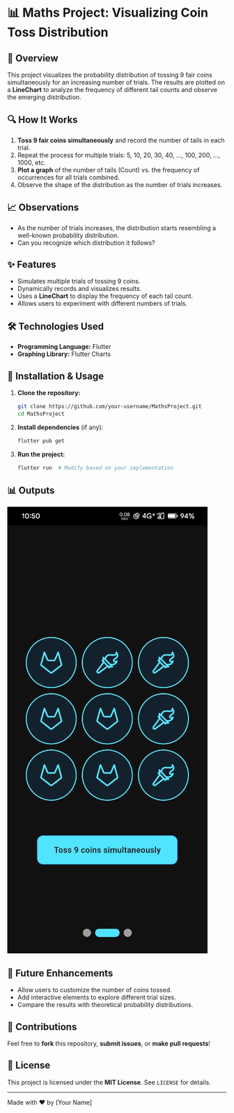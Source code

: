 # 📊 Maths Project: Visualizing Coin Toss Distribution

## 📌 Overview
This project visualizes the probability distribution of tossing 9 fair coins simultaneously for an increasing number of trials. The results are plotted on a **LineChart** to analyze the frequency of different tail counts and observe the emerging distribution.

## 🔍 How It Works
1. **Toss 9 fair coins simultaneously** and record the number of tails in each trial.
2. Repeat the process for multiple trials: 5, 10, 20, 30, 40, ..., 100, 200, ..., 1000, etc.
3. **Plot a graph** of the number of tails (Count) vs. the frequency of occurrences for all trials combined.
4. Observe the shape of the distribution as the number of trials increases.

## 📈 Observations
- As the number of trials increases, the distribution starts resembling a well-known probability distribution.
- Can you recognize which distribution it follows?

## ✨ Features
- Simulates multiple trials of tossing 9 coins.
- Dynamically records and visualizes results.
- Uses a **LineChart** to display the frequency of each tail count.
- Allows users to experiment with different numbers of trials.

## 🛠 Technologies Used
- **Programming Language:** Flutter
- **Graphing Library:** Flutter Charts

## 🚀 Installation & Usage
1. **Clone the repository:**
   ```sh
   git clone https://github.com/your-username/MathsProject.git
   cd MathsProject
   ```
2. **Install dependencies** (if any):
   ```sh
   flutter pub get
   ```
3. **Run the project:**
   ```sh
   flutter run  # Modify based on your implementation
   ```

## 📊 Outputs
![Alt Text](/assets/images/op1.jpg)

## 🔮 Future Enhancements
- Allow users to customize the number of coins tossed.
- Add interactive elements to explore different trial sizes.
- Compare the results with theoretical probability distributions.

## 🤝 Contributions
Feel free to **fork** this repository, **submit issues**, or **make pull requests**!

## 📜 License
This project is licensed under the **MIT License**. See `LICENSE` for details.

---
Made with ❤️ by [Your Name]

